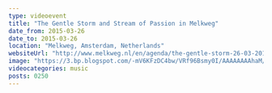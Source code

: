 ```yaml
---
type: videoevent
title: "The Gentle Storm and Stream of Passion in Melkweg"
date_from: 2015-03-26
date_to: 2015-03-26
location: "Melkweg, Amsterdam, Netherlands"
websiteUrl: "http://www.melkweg.nl/en/agenda/the-gentle-storm-26-03-2015"
image: "https://3.bp.blogspot.com/-mV6KFzDC4bw/VRf96Bsmy0I/AAAAAAAAhaM/Ir7rbA2agi4/s1600/dsc08316.picasaweb.jpg"
videocategories: music
posts: 0250
---
```

